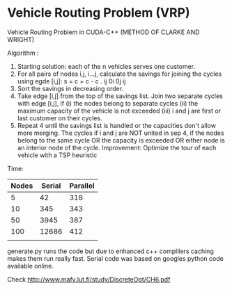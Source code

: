 # Vehicle Routing Problem (VRP)
Vehicle Routing Problem in CUDA-C++ (METHOD OF CLARKE AND WRIGHT)


Algorithm :

1. Starting solution: each of the n vehicles serves one customer.
2. For all pairs of nodes i,j, i…j, calculate the savings for joining the cycles using egde [i,j]:
s = c + c - c . ij 0i 0j ij
3. Sort the savings in decreasing order.
4. Take edge [i,j] from the top of the savings list. Join two separate cycles with edge [i,j], if
 (i) the nodes belong to separate cycles
 (ii) the maximum capacity of the vehicle is not exceeded
 (iii) i and j are first or last customer on their cycles.
5. Repeat 4 until the savings list is handled or the capacities don't allow more merging.
The cycles if i and j are NOT united in sep 4, if the nodes belong to the same cycle OR the
capacity is exceeded OR either node is an interior node of the cycle.
Improvement: Optimize the tour of each vehicle with a TSP heuristic

Time:

| Nodes | Serial | Parallel |
|-------|--------|----------|
| 5     | 42     | 318      |
| 10    | 345    | 343      |
| 50    | 3945   | 387      |
| 100   | 12686  | 412      |
|       |        |          |

generate.py runs the code but due to enhanced c++ complilers caching makes them run really fast.
Serial code was based on googles python code available online.

Check http://www.mafy.lut.fi/study/DiscreteOpt/CH6.pdf
